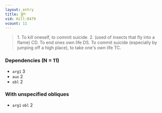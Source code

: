 ```yaml
---
layout: entry
title: ལྕེབ་
vid: Hill:0479
vcount: 11
---
```

> 1\. To kill oneself, to commit suicide\. 2\. (used of insects that fly into a flame) CD\. To end ones own life DS\. To commit suicide (especially by jumping off a high place), to take one's own life TC\.


### Dependencies (N = 11)
* `arg1` 3
* `aux` 2
* `obl` 2


### With unspecified obliques
* `arg1` `obl` 2
